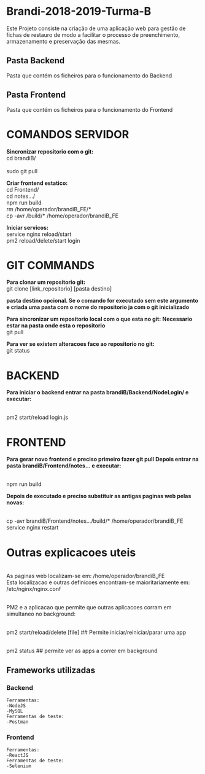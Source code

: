 # Brandi-2018-2019-Turma-B
Este Projeto consiste na criação de uma aplicação web para gestão de fichas de restauro de modo a facilitar o processo de preenchimento, armazenamento e preservação das mesmas.

## Pasta Backend
Pasta que contém os ficheiros para o funcionamento do Backend

## Pasta Frontend
Pasta que contém os ficheiros para o funcionamento do Frontend

# COMANDOS SERVIDOR

**Sincronizar repositorio com o git:** 
<br/>cd brandiB/  
<br/>sudo git pull


**Criar frontend estatico:**
<br/>cd Frontend/
<br/>cd notes.../
<br/>npm run build
<br/>rm /home/operador/brandiB_FE/*
<br/>cp -avr /build/* /home/operador/brandiB_FE

**Iniciar servicos:**
<br/>service nginx reload/start
<br/>pm2 reload/delete/start login

# GIT COMMANDS
**Para clonar um repositorio git:**
<br/>git clone [link_repositorio] [pasta destino]

**pasta destino opcional. Se o comando for executado sem este argumento e criada uma pasta com o nome do repositorio ja com o git inicializado**

**Para sincronizar um repositorio local com o que esta no git:**
 **Necessario estar na pasta onde esta o repositorio**
<br/>git pull

**Para ver se existem alteracoes face ao repositorio no git:**
<br/>git status

# BACKEND
**Para iniciar o backend entrar na pasta brandiB/Backend/NodeLogin/ e executar:**

<br/>pm2 start/reload login.js

# FRONTEND

**Para gerar novo frontend e preciso primeiro fazer git pull**
**Depois entrar na pasta brandiB/Frontend/notes... e executar:**

<br/>npm run build

**Depois de executado e preciso substituir as antigas paginas web pelas novas:**

<br/>cp -avr brandiB/Frontend/notes.../build/* /home/operador/brandiB_FE
<br/>service nginx restart

# Outras explicacoes uteis

<br/>As paginas web localizam-se em: /home/operador/brandiB_FE
<br/>Esta localizacao e outras definicoes encontram-se maioritariamente em: /etc/nginx/nginx.conf

<br/>PM2 e a aplicacao que permite que outras aplicacoes corram em simultaneo no background:

<br/>pm2 start/reload/delete [file] ## Permite iniciar/reiniciar/parar uma app

<br/>pm2 status ## permite ver as apps a correr em background

## Frameworks utilizadas
### Backend
```
Ferramentas:
-NodeJS
-MySQL
Ferramentas de teste:
-Postman
```
### Frontend
```
Ferramentas:
-ReactJS
Ferramentas de teste:
-Selenium
```

